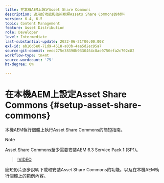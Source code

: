 ```yaml
---
title: 在本機AEM上設定Asset Share Commons
description: 適用於功能和技術瞭解Assets Share Commons的材料
version: 6.4, 6.5
topic: Content Management
feature: Asset Distribution
role: Developer
level: Intermediate
last-substantial-update: 2022-06-21T00:00:00Z
exl-id: ab16d5e0-71d9-4518-a03b-4aa5d2ec95a7
source-git-commit: eecc275e38390b9330464c8ac0750efa2c702c82
workflow-type: tm+mt
source-wordcount: '75'
ht-degree: 0%

---
```


# 在本機AEM上設定Asset Share Commons {#setup-asset-share-commons}

本機AEM執行個體上執行Asset Share Commons的簡短指南。

>[!NOTE]
>
>Asset Share Commons至少需要安裝AEM 6.3 Service Pack 1 (SP1)。

>[!VIDEO](https://video.tv.adobe.com/v/20499?quality=12&learn=on)

簡短影片逐步說明下載和安裝Asset Share Commons的功能，以及在本機AEM執行個體上的範例內容。
